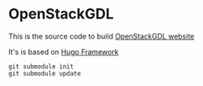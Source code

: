 # OpenStackGDL 

This is the source code to build [OpenStackGDL website](https://openstackgdl.github.io)

It's is based on [Hugo Framework](http://gohugo.io/)

```
git submodule init
git submodule update
```
